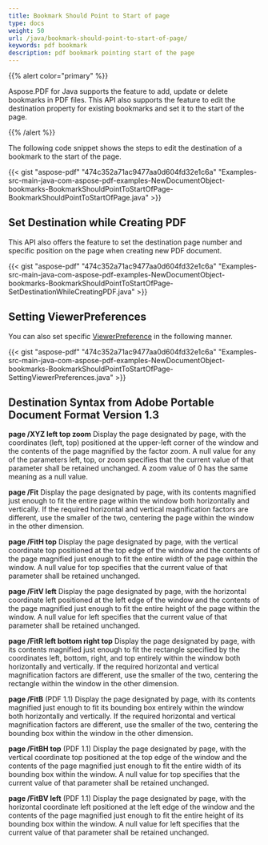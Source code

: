 ```yaml
---
title: Bookmark Should Point to Start of page
type: docs
weight: 50
url: /java/bookmark-should-point-to-start-of-page/
keywords: pdf bookmark
description: pdf bookmark pointing start of the page
---
```


{{% alert color="primary" %}} 

Aspose.PDF for Java supports the feature to add, update or delete bookmarks in PDF files. This API also supports the feature to edit the destination property for existing bookmarks and set it to the start of the page.

{{% /alert %}} 

The following code snippet shows the steps to edit the destination of a bookmark to the start of the page.

{{< gist "aspose-pdf" "474c352a71ac9477aa0d604fd32e1c6a" "Examples-src-main-java-com-aspose-pdf-examples-NewDocumentObject-bookmarks-BookmarkShouldPointToStartOfPage-BookmarkShouldPointToStartOfPage.java" >}}


## **Set Destination while Creating PDF**
This API also offers the feature to set the destination page number and specific position on the page when creating new PDF document.

{{< gist "aspose-pdf" "474c352a71ac9477aa0d604fd32e1c6a" "Examples-src-main-java-com-aspose-pdf-examples-NewDocumentObject-bookmarks-BookmarkShouldPointToStartOfPage-SetDestinationWhileCreatingPDF.java" >}}


## **Setting ViewerPreferences**
You can also set specific [ViewerPreference](https://apireference.aspose.com/java/pdf/com.aspose.pdf.facades/ViewerPreference) in the following manner.

{{< gist "aspose-pdf" "474c352a71ac9477aa0d604fd32e1c6a" "Examples-src-main-java-com-aspose-pdf-examples-NewDocumentObject-bookmarks-BookmarkShouldPointToStartOfPage-SettingViewerPreferences.java" >}}
## **Destination Syntax from Adobe Portable Document Format Version 1.3**
**page /XYZ left top zoom** 
Display the page designated by page, with the coordinates (left, top) positioned at the upper-left corner of the window and the contents of the page magnified by the factor zoom. A null value for any of the parameters left, top, or zoom specifies that the current value of that parameter shall be retained unchanged. A zoom value of 0 has the same meaning as a null value.

**page /Fit** 
Display the page designated by page, with its contents magnified just enough to fit the entire page within the window both horizontally and vertically. If the required horizontal and vertical magnification factors are different, use the smaller of the two, centering the page within the window in the other dimension.

**page /FitH top** 
Display the page designated by page, with the vertical coordinate top positioned at the top edge of the window and the contents of the page magnified just enough to fit the entire width of the page within the window. A null value for top specifies that the current value of that parameter shall be retained unchanged.

**page /FitV left** 
Display the page designated by page, with the horizontal coordinate left positioned at the left edge of the window and the contents of the page magnified just enough to fit the entire height of the page within the window. A null value for left specifies that the current value of that parameter shall be retained unchanged.

**page /FitR left bottom right top** 
Display the page designated by page, with its contents magnified just enough to fit the rectangle specified by the coordinates left, bottom, right, and top entirely within the window both horizontally and vertically. If the required horizontal and vertical magnification factors are different, use the smaller of the two, centering the rectangle within the window in the other dimension.

**page /FitB** 
(PDF 1.1) Display the page designated by page, with its contents magnified just enough to fit its bounding box entirely within the window both horizontally and vertically. If the required horizontal and vertical magnification factors are different, use the smaller of the two, centering the bounding box within the window in the other dimension.

**page /FitBH top** 
(PDF 1.1) Display the page designated by page, with the vertical coordinate top positioned at the top edge of the window and the contents of the page magnified just enough to fit the entire width of its bounding box within the window. A null value for top specifies that the current value of that parameter shall be retained unchanged.

**page /FitBV left** 
(PDF 1.1) Display the page designated by page, with the horizontal coordinate left positioned at the left edge of the window and the contents of the page magnified just enough to fit the entire height of its bounding box within the window. A null value for left specifies that the current value of that parameter shall be retained unchanged.
